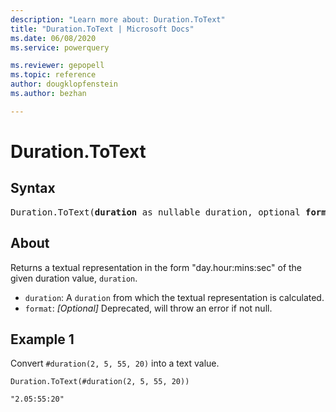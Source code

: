 ```yaml
---
description: "Learn more about: Duration.ToText"
title: "Duration.ToText | Microsoft Docs"
ms.date: 06/08/2020
ms.service: powerquery

ms.reviewer: gepopell
ms.topic: reference
author: dougklopfenstein
ms.author: bezhan

---
```

# Duration.ToText

## Syntax

<pre>
Duration.ToText(<b>duration</b> as nullable duration, optional <b>format</b> as nullable text) as nullable text
</pre>

## About

Returns a textual representation in the form "day.hour:mins:sec" of the given duration value, `duration`.

* `duration`: A `duration` from which the textual representation is calculated.
* `format`: *[Optional]* Deprecated, will throw an error if not null.

## Example 1

Convert `#duration(2, 5, 55, 20)` into a text value.

```powerquery-m
Duration.ToText(#duration(2, 5, 55, 20))
```

`
"2.05:55:20"
`

